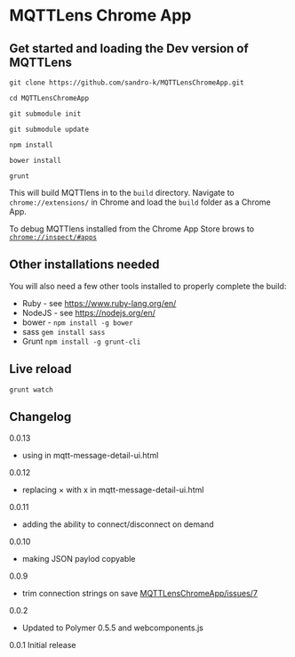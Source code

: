 # MQTTLens Chrome App

## Get started and loading the Dev version of MQTTLens

`git clone https://github.com/sandro-k/MQTTLensChromeApp.git`

`cd MQTTLensChromeApp`

`git submodule init`

`git submodule update`

`npm install`

`bower install`

`grunt`


This will build MQTTlens in to the `build` directory. Navigate to `chrome://extensions/` in Chrome and load the `build`
folder as a Chrome App.

To debug MQTTlens installed from the Chrome App Store brows to  [`chrome://inspect/#apps`](chrome://inspect/#apps)

## Other installations needed

You will also need a few other tools installed to properly complete the build:

* Ruby - see https://www.ruby-lang.org/en/
* NodeJS - see https://nodejs.org/en/
* bower - `npm install -g bower`
* sass `gem install sass`
* Grunt `npm install -g grunt-cli`

## Live reload 

`grunt watch`

## Changelog

0.0.13
* using <core-icon icon="close"></core-icon> in mqtt-message-detail-ui.html

0.0.12
* replacing &times; with x in mqtt-message-detail-ui.html

0.0.11
* adding the ability to connect/disconnect on demand

0.0.10
* making JSON paylod copyable 

0.0.9
* trim connection strings on save [MQTTLensChromeApp/issues/7](https://github.com/sandro-k/MQTTLensChromeApp/issues/7)

0.0.2
* Updated to Polymer 0.5.5 and webcomponents.js

0.0.1 Initial release
